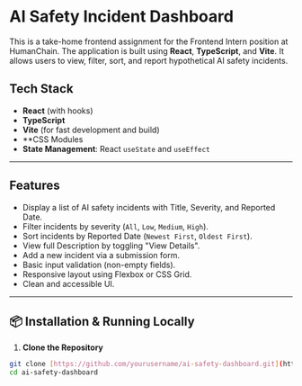 # AI Safety Incident Dashboard

This is a take-home frontend assignment for the Frontend Intern position at HumanChain. The application is built using **React**, **TypeScript**, and **Vite**. It allows users to view, filter, sort, and report hypothetical AI safety incidents.

## Tech Stack

- **React** (with hooks)
- **TypeScript**
- **Vite** (for fast development and build)
- **CSS Modules
- **State Management**: React `useState` and `useEffect`

---

## Features

- Display a list of AI safety incidents with Title, Severity, and Reported Date.
- Filter incidents by severity (`All`, `Low`, `Medium`, `High`).
- Sort incidents by Reported Date (`Newest First`, `Oldest First`).
- View full Description by toggling "View Details".
- Add a new incident via a submission form.
- Basic input validation (non-empty fields).
- Responsive layout using Flexbox or CSS Grid.
- Clean and accessible UI.

---

## 📦 Installation & Running Locally

1. **Clone the Repository**

```bash
git clone [https://github.com/yourusername/ai-safety-dashboard.git](https://github.com/nhm20/nhm20-AI_Safety_Incident_Dashboard/edit/main/README.md).git
cd ai-safety-dashboard
